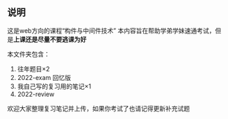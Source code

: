 ## 说明
这是web方向的课程“构件与中间件技术”
本内容旨在帮助学弟学妹速通考试，但是**上课还是尽量不要逃课为好**

本文件夹包含：
1. 往年题目×2
2. 2022-exam 回忆版
3. 我自己写的复习用的笔记×1
4. 2022-review

欢迎大家整理复习笔记并上传，如果你考试了也请记得更新补充试题
